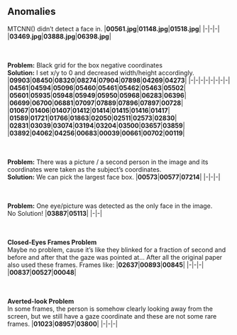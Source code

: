 ## Anomalies

MTCNN() didn’t detect a face in.
|**00561.jpg**|**01148.jpg**|**01518.jpg**|
|-|-|-|
|**03469.jpg**|**03888.jpg**|**06398.jpg**|

<br/><br/>**Problem:** Black grid for the box negative coordinates<br/>
**Solution:** I set x/y to 0 and decreased width/height accordingly.
|**09903**|**08450**|**08320**|**08274**|**07904**|**07898**|**04269**|**04273**|
|-|-|-|-|-|-|-|-|
|**04561**|**04594**|**05096**|**05460**|**05461**|**05462**|**05463**|**05502**|
|**05601**|**05935**|**05948**|**05949**|**05950**|**05968**|**06283**|**06396**|
|**06699**|**06700**|**06881**|**07097**|**07889**|**07896**|**07897**|**00728**|
|**01067**|**01406**|**01407**|**01412**|**01414**|**01415**|**01416**|**01417**|
|**01589**|**01721**|**01766**|**01863**|**02050**|**02511**|**02573**|**02830**|
|**02831**|**03039**|**03074**|**03194**|**03204**|**03500**|**03657**|**03859**|
|**03892**|**04062**|**04256**|**00683**|**00039**|**00661**|**00702**|**00119**|


<br/><br/>**Problem:** There was a picture / a second person in the image and its coordinates were taken as the subject’s coordinates.<br/>
**Solution:** We can pick the largest face box.
|**00573**|**00577**|**07214**|
|-|-|-|

<br/><br/>**Problem:** One eye/picture was detected as the only face in the image.<br/>
No Solution!
|**03887**|**05113**|
|-|-|


<br/><br/>**Closed-Eyes Frames Problem**<br/>
Maybe no problem, cause it’s like they blinked for a fraction of second and before and after that the gaze was pointed at… After all the original paper also used these frames. Frames like:
|**02637**|**00893**|**00845**|
|-|-|-|
|**00837**|**00527**|**00048**|


<br/><br/>**Averted-look Problem**<br/>
In some frames, the person is somehow clearly looking away from the screen, but we still have a gaze coordinate and these are not some rare frames.
|**01023**|**08957**|**03800**|
|-|-|-|

